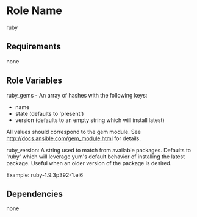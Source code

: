 Role Name
=========

ruby

Requirements
------------

none

Role Variables
--------------

ruby_gems - An array of hashes with the following keys:
  - name
  - state (defaults to 'present')
  - version (defaults to an empty string which will install latest)

  All values should correspond to the gem module. See
  http://docs.ansible.com/gem_module.html for details.

ruby_version: A string used to match from available packages. Defaults to
'ruby' which will leverage yum's default behavior of installing the latest
package. Useful when an older version of the package is desired.

  Example: ruby-1.9.3p392-1.el6

Dependencies
------------

none

